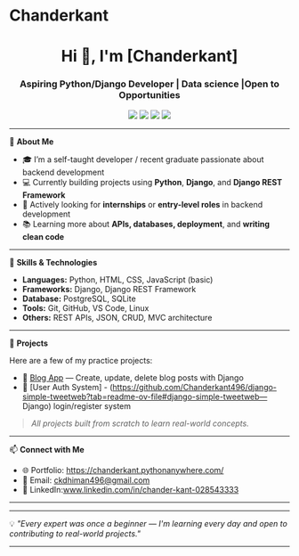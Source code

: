 # Chanderkant
<h1 align="center">Hi 👋, I'm [Chanderkant]</h1>
<h3 align="center">Aspiring Python/Django Developer | Data science |Open to Opportunities</h3>

<p align="center">
  <img src="https://img.shields.io/badge/Python-3776AB?style=for-the-badge&logo=python&logoColor=white" />
  <img src="https://img.shields.io/badge/Django-092E20?style=for-the-badge&logo=django&logoColor=white" />
  <img src="https://img.shields.io/badge/PostgreSQL-336791?style=for-the-badge&logo=postgresql&logoColor=white" />
  <img src="https://img.shields.io/badge/Git-F05032?style=for-the-badge&logo=git&logoColor=white" />
</p>

---

🚀 **About Me**

- 🎓 I’m a self-taught developer / recent graduate passionate about backend development
- 💻 Currently building projects using **Python**, **Django**, and **Django REST Framework**
- 🤝 Actively looking for **internships** or **entry-level roles** in backend development
- 📚 Learning more about **APIs, databases, deployment**, and **writing clean code**

---

🧠 **Skills & Technologies**

- **Languages:** Python, HTML, CSS, JavaScript (basic)
- **Frameworks:** Django, Django REST Framework
- **Database:** PostgreSQL, SQLite
- **Tools:** Git, GitHub, VS Code, Linux
- **Others:** REST APIs, JSON, CRUD, MVC architecture

---

📂 **Projects**

Here are a few of my practice projects:

- 📝 [Blog App](https://github.com/Chanderkant496/django-portfolio?tab=readme-ov-file#django-portfolio) — Create, update, delete blog posts with Django
- 🔐 [User Auth System] - (https://github.com/Chanderkant496/django-simple-tweetweb?tab=readme-ov-file#django-simple-tweetweb— Django) login/register system


> *All projects built from scratch to learn real-world concepts.*

---

📫 **Connect with Me**

- 🌐 Portfolio: https://chanderkant.pythonanywhere.com/
- 📧 Email: ckdhiman496@gmail.com
- 💼 LinkedIn:www.linkedin.com/in/chander-kant-028543333

---

---

💡 *"Every expert was once a beginner — I'm learning every day and open to contributing to real-world projects."*

---

